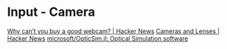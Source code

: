 # Input - Camera

[Why can’t you buy a good webcam? | Hacker News](https://news.ycombinator.com/item?id=25504771)
[Cameras and Lenses | Hacker News](https://news.ycombinator.com/item?id=25357315)
[microsoft/OpticSim.jl: Optical Simulation software](https://github.com/microsoft/OpticSim.jl)
